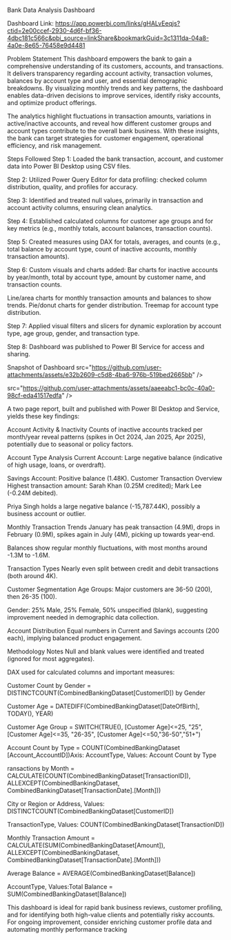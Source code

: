 Bank Data Analysis Dashboard

Dashboard Link: https://app.powerbi.com/links/gHALvEeqjs?ctid=2e00ccef-2930-4d6f-bf36-4dbc181c566c&pbi_source=linkShare&bookmarkGuid=3c1311da-04a8-4a0e-8e65-76458e9d4481

Problem Statement This dashboard empowers the bank to gain a comprehensive understanding of its customers, accounts, and transactions. It delivers transparency regarding account activity, transaction volumes, balances by account type and user, and essential demographic breakdowns. By visualizing monthly trends and key patterns, the dashboard enables data-driven decisions to improve services, identify risky accounts, and optimize product offerings.

The analytics highlight fluctuations in transaction amounts, variations in active/inactive accounts, and reveal how different customer groups and account types contribute to the overall bank business. With these insights, the bank can target strategies for customer engagement, operational efficiency, and risk management.

Steps Followed Step 1: Loaded the bank transaction, account, and customer data into Power BI Desktop using CSV files.

Step 2: Utilized Power Query Editor for data profiling: checked column distribution, quality, and profiles for accuracy.

Step 3: Identified and treated null values, primarily in transaction and account activity columns, ensuring clean analytics.

Step 4: Established calculated columns for customer age groups and for key metrics (e.g., monthly totals, account balances, transaction counts).

Step 5: Created measures using DAX for totals, averages, and counts (e.g., total balance by account type, count of inactive accounts, monthly transaction amounts).

Step 6: Custom visuals and charts added: Bar charts for inactive accounts by year/month, total by account type, amount by customer name, and transaction counts.

Line/area charts for monthly transaction amounts and balances to show trends. Pie/donut charts for gender distribution. Treemap for account type distribution.

Step 7: Applied visual filters and slicers for dynamic exploration by account type, age group, gender, and transaction type.

Step 8: Dashboard was published to Power BI Service for access and sharing.

Snapshot of Dashboard src="https://github.com/user-attachments/assets/e32b2609-c5d8-4ba6-976b-519bed2665bb" />

src="https://github.com/user-attachments/assets/aaeeabc1-bc0c-40a0-98cf-eda41517edfa" />

A two page report, built and published with Power BI Desktop and Service, yields these key findings:

Account Activity & Inactivity Counts of inactive accounts tracked per month/year reveal patterns (spikes in Oct 2024, Jan 2025, Apr 2025), potentially due to seasonal or policy factors.

Account Type Analysis Current Account: Large negative balance (indicative of high usage, loans, or overdraft).

Savings Account: Positive balance (1.48K). Customer Transaction Overview Highest transaction amount: Sarah Khan (0.25M credited); Mark Lee (-0.24M debited).

Priya Singh holds a large negative balance (-15,787.44K), possibly a business account or outlier.

Monthly Transaction Trends January has peak transaction (4.9M), drops in February (0.9M), spikes again in July (4M), picking up towards year-end.

Balances show regular monthly fluctuations, with most months around -1.3M to -1.6M.

Transaction Types Nearly even split between credit and debit transactions (both around 4K).

Customer Segmentation Age Groups: Major customers are 36-50 (200), then 26-35 (100).

Gender: 25% Male, 25% Female, 50% unspecified (blank), suggesting improvement needed in demographic data collection.

Account Distribution Equal numbers in Current and Savings accounts (200 each), implying balanced product engagement.

Methodology Notes Null and blank values were identified and treated (ignored for most aggregates).

DAX used for calculated columns and important measures:

Customer Count by Gender = DISTINCTCOUNT(CombinedBankingDataset[CustomerID]) by Gender

Customer Age = DATEDIFF(CombinedBankingDataset[DateOfBirth], TODAY(), YEAR)

Customer Age Group = SWITCH(TRUE(), [Customer Age]<=25, "25", [Customer Age]<=35, "26-35", [Customer Age]<=50,"36-50","51+")

Account Count by Type = COUNT(CombinedBankingDataset [Account_AccountID])Axis: AccountType, Values: Account Count by Type

ransactions by Month = CALCULATE(COUNT(CombinedBankingDataset[TransactionID]), ALLEXCEPT(CombinedBankingDataset, CombinedBankingDataset[TransactionDate].[Month]))

City or Region or Address, Values: DISTINCTCOUNT(CombinedBankingDataset[CustomerID])

TransactionType, Values: COUNT(CombinedBankingDataset[TransactionID])

Monthly Transaction Amount = CALCULATE(SUM(CombinedBankingDataset[Amount]), ALLEXCEPT(CombinedBankingDataset, CombinedBankingDataset[TransactionDate].[Month]))

Average Balance = AVERAGE(CombinedBankingDataset[Balance])

AccountType, Values:Total Balance = SUM(CombinedBankingDataset[Balance])

This dashboard is ideal for rapid bank business reviews, customer profiling, and for identifying both high-value clients and potentially risky accounts. For ongoing improvement, consider enriching customer profile data and automating monthly performance tracking

